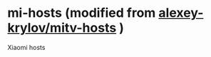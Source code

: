 # mi-hosts (modified from [alexey-krylov/mitv-hosts](https://github.com/alexey-krylov/mitv-hosts) )
Xiaomi hosts
